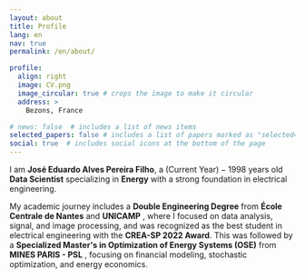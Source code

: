 ```yaml
---
layout: about
title: Profile
lang: en
nav: true
permalink: /en/about/

profile:
  align: right
  image: CV.png
  image_circular: true # crops the image to make it circular
  address: >
    Bezons, France

# news: false  # includes a list of news items
selected_papers: false # includes a list of papers marked as "selected={true}"
social: true  # includes social icons at the bottom of the page
---
```


I am **José Eduardo Alves Pereira Filho**, a $\text{(Current Year)} - 1998$ years old **Data Scientist** specializing in **Energy** with a strong foundation in electrical engineering.

My academic journey includes a **Double Engineering Degree** from **École Centrale de Nantes** and **UNICAMP** , where I focused on data analysis, signal, and image processing, and was recognized as the best student in electrical engineering with the **CREA-SP 2022 Award**. This was followed by a **Specialized Master's in Optimization of Energy Systems (OSE)** from **MINES PARIS - PSL** , focusing on financial modeling, stochastic optimization, and energy economics.

